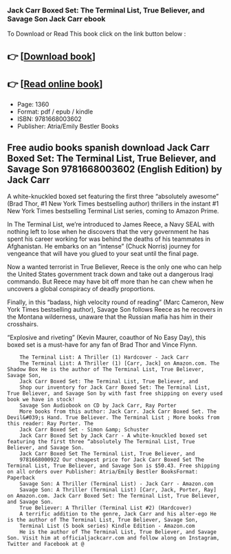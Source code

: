 ### Jack Carr Boxed Set: The Terminal List, True Believer, and Savage Son Jack Carr ebook

To Download or Read This book click on the link button below :

## 👉  [**[Download book](http://get-pdfs.com/download.php?group=book&from=github.com&id=627117&lnk=1064 "Download book")**]

## 👉  [**[Read online book](http://get-pdfs.com/download.php?group=book&from=github.com&id=627117&lnk=1064 "Read online book")**]


* Page: 1360
* Format: pdf / epub / kindle
* ISBN: 9781668003602
* Publisher: Atria/Emily Bestler Books



## Free audio books spanish download Jack Carr Boxed Set: The Terminal List, True Believer, and Savage Son 9781668003602 (English Edition) by Jack Carr



A white-knuckled boxed set featuring the first three “absolutely awesome” (Brad Thor, #1 New York Times bestselling author) thrillers in the instant #1 New York Times bestselling Terminal List series, coming to Amazon Prime.

 In The Terminal List, we’re introduced to James Reece, a Navy SEAL with nothing left to lose when he discovers that the very government he has spent his career working for was behind the deaths of his teammates in Afghanistan. He embarks on an “intense” (Chuck Norris) journey for vengeance that will have you glued to your seat until the final page.

 Now a wanted terrorist in True Believer, Reece is the only one who can help the United States government track down and take out a dangerous Iraqi commando. But Reece may have bit off more than he can chew when he uncovers a global conspiracy of deadly proportions.

 Finally, in this “badass, high velocity round of reading” (Marc Cameron, New York Times bestselling author), Savage Son follows Reece as he recovers in the Montana wilderness, unaware that the Russian mafia has him in their crosshairs.

 “Explosive and riveting” (Kevin Maurer, coauthor of No Easy Day), this boxed set is a must-have for any fan of Brad Thor and Vince Flynn.


        The Terminal List: A Thriller (1) Hardcover - Jack Carr
        The Terminal List: A Thriller (1) [Carr, Jack] on Amazon.com. The Shadow Box He is the author of The Terminal List, True Believer, Savage Son, 
        Jack Carr Boxed Set: The Terminal List, True Believer, and
        Shop our inventory for Jack Carr Boxed Set: The Terminal List, True Believer, and Savage Son by with fast free shipping on every used book we have in stock!
        Savage Son Audiobook on CD by Jack Carr, Ray Porter
        More books from this author: Jack Carr. Jack Carr Boxed Set. The Devil&#039;s Hand. True Believer. The Terminal List ; More books from this reader: Ray Porter. The 
        Jack Carr Boxed Set - Simon &amp; Schuster
        Jack Carr Boxed Set by Jack Carr - A white-knuckled boxed set featuring the first three “absolutely The Terminal List, True Believer, and Savage Son.
        Jack Carr Boxed Set The Terminal List, True Believer, and
        9781668000922 Our cheapest price for Jack Carr Boxed Set The Terminal List, True Believer, and Savage Son is $50.43. Free shipping on all orders over Publisher: Atria/Emily Bestler BooksFormat: Paperback
        Savage Son: A Thriller (Terminal List) - Jack Carr - Amazon.com
        Savage Son: A Thriller (Terminal List) [Carr, Jack, Porter, Ray] on Amazon.com. Jack Carr Boxed Set: The Terminal List, True Believer, and Savage Son.
        True Believer: A Thriller (Terminal List #2) (Hardcover)
        A terrific addition to the genre, Jack Carr and his alter-ego He is the author of The Terminal List, True Believer, Savage Son, 
        Terminal List (5 book series) Kindle Edition - Amazon.com
        He is the author of The Terminal List, True Believer, and Savage Son. Visit him at officialjackcarr.com and follow along on Instagram, Twitter and Facebook at @ 
    




